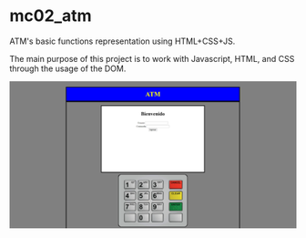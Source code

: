 # mc02_atm
ATM's basic functions representation using HTML+CSS+JS.

The main purpose of this project is to work with Javascript, HTML, and CSS through the usage of the DOM.

![This is how the main screen looks.](./assets/atm_project.png)
